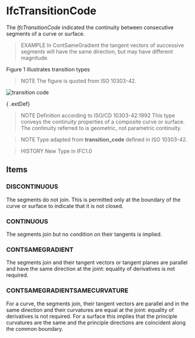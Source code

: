 # IfcTransitionCode

The _IfcTransitionCode_ indicated the continuity between consecutive segments of a curve or surface.

> EXAMPLE  In ContSameGradient the tangent vectors of successive segments will have the same direction, but may have different magnitude.

Figure 1 illustrates transition types

> NOTE  The figure is quoted from ISO 10303-42.

![transition code](../../../../figures/ifctransitioncode.gif "Figure 1 &mdash; Transition code")

{ .extDef}
> NOTE  Definition according to ISO/CD 10303-42:1992
> This type conveys the continuity properties of a composite curve or surface. The continuity referred to is geometric, not parametric continuity.

> NOTE  Type adapted from **transition_code** defined in ISO 10303-42.

> HISTORY  New Type in IFC1.0

## Items

### DISCONTINUOUS
The segments do not join. This is permitted only at the boundary of the curve or
surface to indicate that it is not closed.

### CONTINUOUS
The segments join but no condition on their tangents is implied.

### CONTSAMEGRADIENT
The segments join and their tangent vectors or tangent planes are parallel and
have the same direction at the joint: equality of derivatives is not required.

### CONTSAMEGRADIENTSAMECURVATURE
For a curve, the segments join, their tangent vectors are parallel and in the same direction and their curvatures are equal at the joint: equality of derivatives is not required. For a surface this implies that the principle curvatures are the same and the principle directions are coincident along the
common boundary.
